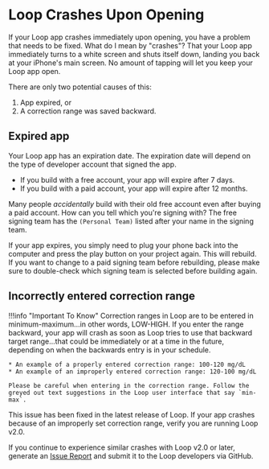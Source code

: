 # Loop Crashes Upon Opening

If your Loop app crashes immediately upon opening, you have a problem that needs to be fixed. What do I mean by "crashes"? That your Loop app immediately turns to a white screen and shuts itself down, landing you back at your iPhone's main screen. No amount of tapping will let you keep your Loop app open.

There are only two potential causes of this:

1. App expired, or
2. A correction range was saved backward.

## Expired app

Your Loop app has an expiration date. The expiration date will depend on the type of developer account that signed the app.

* If you build with a free account, your app will expire after 7 days.
* If you build with a paid account, your app will expire after 12 months.

Many people *accidentally* build with their old free account even after buying a paid account. How can you tell which you're signing with? The free signing team has the `(Personal Team)` listed after your name in the signing team.

If your app expires, you simply need to plug your phone back into the computer and press the play button on your project again. This will rebuild. If you want to change to a paid signing team before rebuilding, please make sure to double-check which signing team is selected before building again.

## Incorrectly entered correction range

!!!info "Important To Know" Correction ranges in Loop are to be entered in minimum-maximum...in other words, LOW-HIGH. If you enter the range backward, your app will crash as soon as Loop tries to use that backward target range...that could be immediately or at a time in the future, depending on when the backwards entry is in your schedule.

    * An example of a properly entered correction range: 100-120 mg/dL
    * An example of an improperly entered correction range: 120-100 mg/dL

    Please be careful when entering in the correction range. Follow the greyed out text suggestions in the Loop user interface that say `min-max`.

This issue has been fixed in the latest release of Loop.  If your app crashes because of an improperly set correction range, verify you are running Loop v2.0.

If you continue to experience similar crashes with Loop v2.0 or later, generate an [Issue Report](overview.md#issue-report) and submit it to the Loop developers via GitHub.


